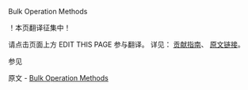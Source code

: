  Bulk Operation Methods

 ！本页翻译征集中！

请点击页面上方 EDIT THIS PAGE 参与翻译。
详见：
[贡献指南]( https://github.com/JinMuInfo/MongoDB-Manual-zh/blob/master/CONTRIBUTING.md )、
[原文链接](  https://docs.mongodb.com/manual/reference/method/js-bulk/  )。

 参见

原文 - [Bulk Operation Methods]( https://docs.mongodb.com/manual/reference/method/js-bulk/ )

